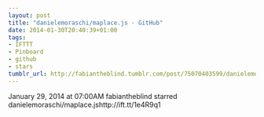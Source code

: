 ```yaml
---
layout: post
title: "danielemoraschi/maplace.js · GitHub"
date: 2014-01-30T20:40:39+01:00
tags:
- IFTTT
- Pinboard
- github
- stars
tumblr_url: http://fabiantheblind.tumblr.com/post/75070403599/danielemoraschi-maplace-js-github
---
```

January 29, 2014 at 07:00AM
fabiantheblind starred danielemoraschi/maplace.jshttp://ift.tt/1e4R9q1
